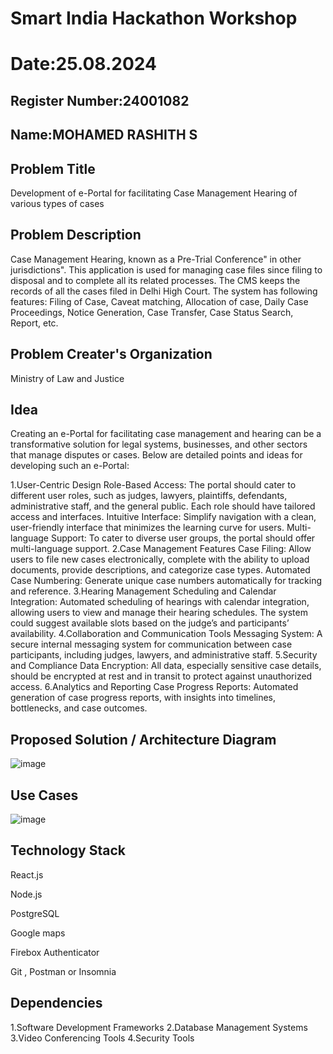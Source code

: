 # Smart India Hackathon Workshop
# Date:25.08.2024
## Register Number:24001082
## Name:MOHAMED RASHITH S
## Problem Title
Development of e-Portal for facilitating Case Management Hearing of various types of cases
## Problem Description
Case Management Hearing, known as a Pre-Trial Conference" in other jurisdictions". This application is used for managing case files since filing to disposal and to complete all its related processes. The CMS keeps the records of all the cases filed in Delhi High Court. The system has following features: Filing of Case, Caveat matching, Allocation of case, Daily Case Proceedings, Notice Generation, Case Transfer, Case Status Search, Report, etc.
## Problem Creater's Organization
Ministry of Law and Justice

## Idea
Creating an e-Portal for facilitating case management and hearing can be a transformative solution for legal systems, businesses, and other sectors that manage disputes or cases. Below are detailed points and ideas for developing such an e-Portal:

1.User-Centric Design Role-Based Access: The portal should cater to different user roles, such as judges, lawyers, plaintiffs, defendants, administrative staff, and the general public. Each role should have tailored access and interfaces. Intuitive Interface: Simplify navigation with a clean, user-friendly interface that minimizes the learning curve for users. Multi-language Support: To cater to diverse user groups, the portal should offer multi-language support.
2.Case Management Features Case Filing: Allow users to file new cases electronically, complete with the ability to upload documents, provide descriptions, and categorize case types. Automated Case Numbering: Generate unique case numbers automatically for tracking and reference.
3.Hearing Management Scheduling and Calendar Integration: Automated scheduling of hearings with calendar integration, allowing users to view and manage their hearing schedules. The system could suggest available slots based on the judge’s and participants’ availability.
4.Collaboration and Communication Tools Messaging System: A secure internal messaging system for communication between case participants, including judges, lawyers, and administrative staff.
5.Security and Compliance Data Encryption: All data, especially sensitive case details, should be encrypted at rest and in transit to protect against unauthorized access.
6.Analytics and Reporting Case Progress Reports: Automated generation of case progress reports, with insights into timelines, bottlenecks, and case outcomes.


## Proposed Solution / Architecture Diagram
![image](https://github.com/user-attachments/assets/57998baf-bbd9-4ae2-a307-7bf9829171de)


## Use Cases
![image](https://github.com/user-attachments/assets/7779e429-3f75-41ea-9e95-0e3b07496547)


## Technology Stack
React.js

Node.js

PostgreSQL

Google maps

Firebox Authenticator

Git , Postman or Insomnia

## Dependencies

1.Software Development Frameworks
2.Database Management Systems 
3.Video Conferencing Tools 
4.Security Tools

